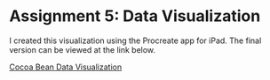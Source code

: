 # Assignment 5: Data Visualization

I created this visualization using the Procreate app for iPad. The final version can be viewed at the link below.

[Cocoa Bean Data Visualization](https://drive.google.com/file/d/1qc4NudUYtscYGVgNrj47RG9X_y_YS-f8/view?usp=sharing)

